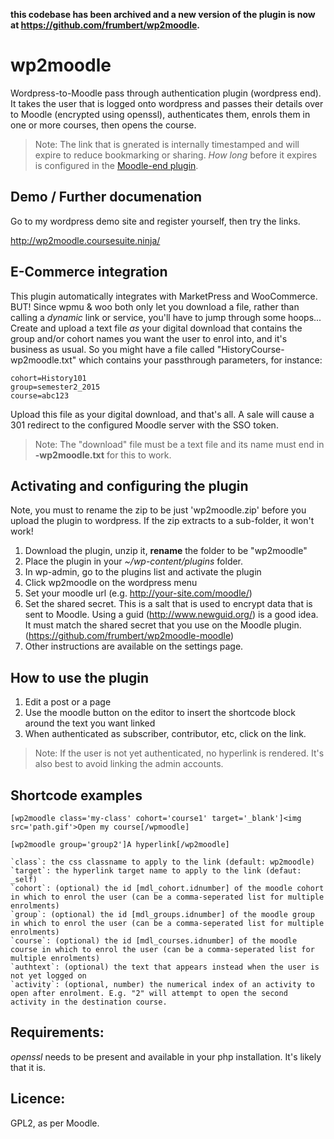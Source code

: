 **this codebase has been archived and a new version of the plugin is now at https://github.com/frumbert/wp2moodle.**


wp2moodle
=========

Wordpress-to-Moodle pass through authentication plugin (wordpress end). It takes the user that is logged onto wordpress and passes their details over to Moodle (encrypted using openssl), authenticates them, enrols them in one or more courses, then opens the course.

> Note: The link that is gnerated is internally timestamped and will expire to reduce bookmarking or sharing. *How long* before it expires is configured in the  [Moodle-end plugin](https://github.com/frumbert/wp2moodle-moodle).

Demo / Further documenation
---------------------------
Go to my wordpress demo site and register yourself, then try the links.

http://wp2moodle.coursesuite.ninja/

E-Commerce integration
----------------------
This plugin automatically integrates with MarketPress and WooCommerce. BUT! Since wpmu & woo both only let you download a file, rather than calling a *dynamic* link or service, you'll have to jump through some hoops... Create and upload a text file *as* your digital download that contains the group and/or cohort names you want the user to enrol into, and it's business as usual. So you might have a file called "HistoryCourse-wp2moodle.txt" which contains your passthrough parameters, for instance:

    cohort=History101
    group=semester2_2015
    course=abc123

Upload this file as your digital download, and that's all. A sale will cause a 301 redirect to the configured Moodle server with the SSO token.

> Note: The "download" file must be a text file and its name must end in **-wp2moodle.txt** for this to work.

Activating and configuring the plugin
-------------------------------
Note, you must to rename the zip to be just 'wp2moodle.zip' before you upload the plugin to wordpress. If the zip extracts to a sub-folder, it won't work!

1. Download the plugin, unzip it, **rename** the folder to be "wp2moodle"
2. Place the plugin in your *~/wp-content/plugins* folder.
3. In wp-admin, go to the plugins list and activate the plugin
4. Click wp2moodle on the wordpress menu
5. Set your moodle url (e.g. http://your-site.com/moodle/)
6. Set the shared secret. This is a salt that is used to encrypt data that is sent to Moodle. Using a guid (http://www.newguid.org/) is a good idea. It must match the shared secret that you use on the Moodle plugin. (https://github.com/frumbert/wp2moodle-moodle)
7. Other instructions are available on the settings page.

How to use the plugin
------------------
1. Edit a post or a page
2. Use the moodle button on the editor to insert the shortcode block around the text you want linked
3. When authenticated as subscriber, contributor, etc, click on the link.

> Note: If the user is not yet authenticated, no hyperlink is rendered. It's also best to avoid linking the admin accounts.

Shortcode examples
------------------

`[wp2moodle class='my-class' cohort='course1' target='_blank']<img src='path.gif'>Open my course[/wpmoodle]`

`[wp2moodle group='group2']A hyperlink[/wp2moodle]`

    `class`: the css classname to apply to the link (default: wp2moodle)
    `target`: the hyperlink target name to apply to the link (defaut: _self)
    `cohort`: (optional) the id [mdl_cohort.idnumber] of the moodle cohort in which to enrol the user (can be a comma-seperated list for multiple enrolments)
    `group`: (optional) the id [mdl_groups.idnumber] of the moodle group in which to enrol the user (can be a comma-seperated list for multiple enrolments)
    `course`: (optional) the id [mdl_courses.idnumber] of the moodle course in which to enrol the user (can be a comma-seperated list for multiple enrolments)
    `authtext`: (optional) the text that appears instead when the user is not yet logged on
    `activity`: (optional, number) the numerical index of an activity to open after enrolment. E.g. "2" will attempt to open the second activity in the destination course.

Requirements:
-------------
*openssl* needs to be present and available in your php installation. It's likely that it is.

Licence:
--------
GPL2, as per Moodle.
